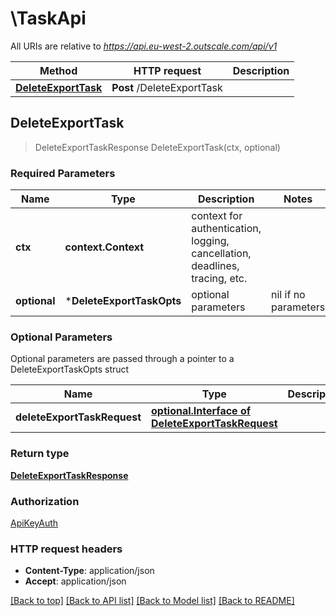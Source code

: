 # \TaskApi

All URIs are relative to *https://api.eu-west-2.outscale.com/api/v1*

Method | HTTP request | Description
------------- | ------------- | -------------
[**DeleteExportTask**](TaskApi.md#DeleteExportTask) | **Post** /DeleteExportTask | 



## DeleteExportTask

> DeleteExportTaskResponse DeleteExportTask(ctx, optional)



### Required Parameters


Name | Type | Description  | Notes
------------- | ------------- | ------------- | -------------
**ctx** | **context.Context** | context for authentication, logging, cancellation, deadlines, tracing, etc.
 **optional** | ***DeleteExportTaskOpts** | optional parameters | nil if no parameters

### Optional Parameters

Optional parameters are passed through a pointer to a DeleteExportTaskOpts struct


Name | Type | Description  | Notes
------------- | ------------- | ------------- | -------------
 **deleteExportTaskRequest** | [**optional.Interface of DeleteExportTaskRequest**](DeleteExportTaskRequest.md)|  | 

### Return type

[**DeleteExportTaskResponse**](DeleteExportTaskResponse.md)

### Authorization

[ApiKeyAuth](../README.md#ApiKeyAuth)

### HTTP request headers

- **Content-Type**: application/json
- **Accept**: application/json

[[Back to top]](#) [[Back to API list]](../README.md#documentation-for-api-endpoints)
[[Back to Model list]](../README.md#documentation-for-models)
[[Back to README]](../README.md)

